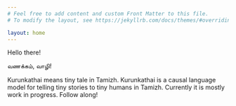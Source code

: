 ```yaml
---
# Feel free to add content and custom Front Matter to this file.
# To modify the layout, see https://jekyllrb.com/docs/themes/#overriding-theme-defaults

layout: home
---
```

Hello there!

வணக்கம், வாழி!

Kurunkathai means tiny tale in Tamizh. Kurunkathai is a causal language model for telling tiny stories to tiny humans in Tamizh. Currently it is mostly work in progress. Follow along!